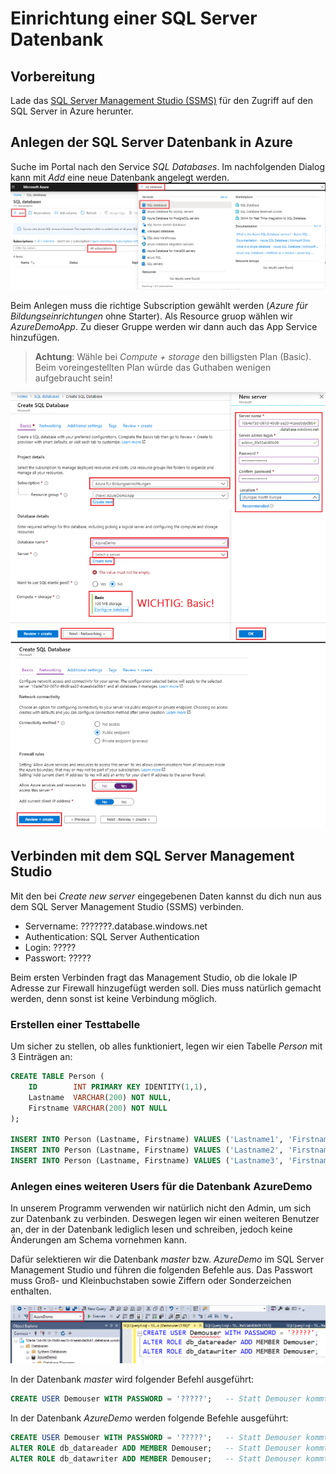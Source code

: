 # Einrichtung einer SQL Server Datenbank

## Vorbereitung

Lade das [SQL Server Management Studio (SSMS)](https://docs.microsoft.com/en-us/sql/ssms/download-sql-server-management-studio-ssms)
für den Zugriff auf den SQL Server in Azure herunter.

## Anlegen der SQL Server Datenbank in Azure

Suche im Portal nach den Service *SQL Databases*. Im nachfolgenden Dialog kann mit *Add* eine
neue Datenbank angelegt werden.
![](add_sql_database.png)

Beim Anlegen muss die richtige Subscription gewählt werden (*Azure für Bildungseinrichtungen* ohne Starter).
Als Resource gruop wählen wir *AzureDemoApp*. Zu dieser Gruppe werden wir dann auch das App Service
hinzufügen.

> **Achtung**: Wähle bei *Compute + storage* den billigsten Plan (Basic). Beim voreingestellten Plan
> würde das Guthaben wenigen aufgebraucht sein!

![](configure_sql_server.png)

## Verbinden mit dem SQL Server Management Studio

Mit den bei *Create new server* eingegebenen Daten kannst du dich nun aus dem SQL Server Management
Studio (SSMS) verbinden.

- Servername: ???????.database.windows.net
- Authentication: SQL Server Authentication
- Login:    ?????
- Passwort: ?????

Beim ersten Verbinden fragt das Management Studio, ob die lokale IP Adresse zur Firewall hinzugefügt
werden soll. Dies muss natürlich gemacht werden, denn sonst ist keine Verbindung möglich.

### Erstellen einer Testtabelle

Um sicher zu stellen, ob alles funktioniert, legen wir eien Tabelle *Person* mit 3 Einträgen an:

```sql
CREATE TABLE Person (
    ID        INT PRIMARY KEY IDENTITY(1,1),
    Lastname  VARCHAR(200) NOT NULL,
    Firstname VARCHAR(200) NOT NULL
);

INSERT INTO Person (Lastname, Firstname) VALUES ('Lastname1', 'Firstname1');
INSERT INTO Person (Lastname, Firstname) VALUES ('Lastname2', 'Firstname2');
INSERT INTO Person (Lastname, Firstname) VALUES ('Lastname3', 'Firstname3');
```

### Anlegen eines weiteren Users für die Datenbank AzureDemo

In unserem Programm verwenden wir natürlich nicht den Admin, um sich zur Datenbank zu verbinden.
Deswegen legen wir einen weiteren Benutzer an, der in der Datenbank lediglich lesen und schreiben,
jedoch keine Änderungen am Schema vornehmen kann.

Dafür selektieren wir die Datenbank *master* bzw. *AzureDemo* im SQL Server Management Studio und führen die
folgenden Befehle aus. Das Passwort muss Groß- und Kleinbuchstaben sowie Ziffern oder Sonderzeichen
enthalten.

![](ssms_add_user.png)

In der Datenbank *master* wird folgender Befehl ausgeführt:

```sql
CREATE USER Demouser WITH PASSWORD = '?????';   -- Statt Demouser kommt der Username
```

In der Datenbank *AzureDemo* werden folgende Befehle ausgeführt:

```sql
CREATE USER Demouser WITH PASSWORD = '?????';   -- Statt Demouser kommt der Username
ALTER ROLE db_datareader ADD MEMBER Demouser;   -- Statt Demouser kommt der Username
ALTER ROLE db_datawriter ADD MEMBER Demouser;   -- Statt Demouser kommt der Username
```

